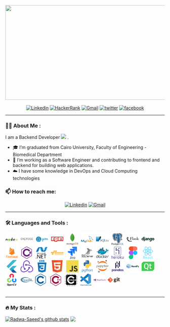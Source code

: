 <div align="center">
  <img src="https://media.giphy.com/media/L1R1tvI9svkIWwpVYr/giphy.gif" width="600" height="300"/>
</div>

<p align="center"> 
 <a href="https://www.linkedin.com/in/radwa-saeed-67b265179/">
   <img src="https://img.shields.io/badge/Linkedin-blue?style=badge&logo=Linkedin&logoColor=white" alt="Linkedin"></a>
 <a href="https://www.hackerrank.com/radwa_saedm?hr_r=1">
    <img src="https://img.shields.io/badge/HackerRank-darkgreen?style=badge&logo=Hackerrank&logoColor=white" alt="HackerRank"></a>
 <a href="mailto:radwa.saedm@gmail.com">
    <img src="https://img.shields.io/badge/gmail-red?style=badge&logo=gmail&logoColor=white" alt="Gmail"></a>
 <a href="https://twitter.com/LoozaSaeed">
    <img src="https://img.shields.io/badge/twitter-blue?style=badge&logo=twitter&logoColor=white" alt="twitter"></a>
  <a href="https://www.facebook.com/looza.saeed">
    <img src="https://img.shields.io/badge/facebook-darkblue?style=badge&logo=facebook&logoColor=white" alt="facebook"></a>
</p>

---

### :woman_technologist: About Me :
I am a Backend Developer <img src="https://media.giphy.com/media/WUlplcMpOCEmTGBtBW/giphy.gif" width="30"> .
- 🎓 I’m graduated from Cairo University, Faculty of Engineering - Biomedical Department
- :telescope: I’m working as a Software Engineer and contributing to frontend and backend for building web applications.
- ☁️ I have some knowledge in DevOps and Cloud Computing technologies

<!-- <p align="center">
  <a href="https://tcno.co"><img src="https://github.com/TcNobo/TcNobo/blob/main/TcNoCombinedLogo.svg" alt="TechNobo logo" width="60%"></a>
</p> -->
### :mailbox: How to reach me: 
  <!--[![Linkedin Badge](https://img.shields.io/badge/-kakbar-blue?style=flat&logo=Linkedin&logoColor=white)](your-linkedin-url)-->
<p align="center"> 
 <a href="https://www.linkedin.com/in/radwa-saeed-67b265179/">
   <img src="https://img.shields.io/badge/Linkedin-blue?style=badge&logo=Linkedin&logoColor=white" alt="Linkedin"></a>
 <!--<a href="https://www.hackerrank.com/radwa_saedm?hr_r=1">
    <img src="https://img.shields.io/badge/HackerRank-darkgreen?style=badge&logo=Hackerrank&logoColor=white" alt="HackerRank"></a>-->
 <a href="mailto:radwa.saedm@gmail.com">
    <img src="https://img.shields.io/badge/gmail-red?style=badge&logo=gmail&logoColor=white" alt="Gmail"></a>
</p>

---


### :hammer_and_wrench: Languages and Tools :

<div>
  <img src="https://github.com/devicons/devicon/blob/master/icons/nodejs/nodejs-original-wordmark.svg" title="NodeJS" alt="NodeJS" width="40" height="40"/>&nbsp;
  <img src="https://github.com/devicons/devicon/blob/master/icons/express/express-original-wordmark.svg" title="express" alt="express" width="40" height="40"/>&nbsp;
  <img src="https://github.com/devicons/devicon/blob/master/icons/yarn/yarn-original-wordmark.svg" title="yarn" alt="yarn" width="40" height="40"/>&nbsp;
  <img src="https://github.com/devicons/devicon/blob/master/icons/npm/npm-original-wordmark.svg" title="npm" alt="npm" width="40" height="40"/>&nbsp;
  <img src="https://github.com/devicons/devicon/blob/master/icons/mongodb/mongodb-original-wordmark.svg" title="mongodb" alt="mongodb" width="40" height="40"/>&nbsp;
  <img src="https://github.com/devicons/devicon/blob/master/icons/mysql/mysql-original-wordmark.svg" title="MySQL"  alt="MySQL" width="40" height="40"/>&nbsp;
  <img src="https://github.com/devicons/devicon/blob/master/icons/sqlite/sqlite-original-wordmark.svg" title="sqlite"  alt="sqlite" width="40" height="40"/>&nbsp;
  <img src="https://github.com/devicons/devicon/blob/master/icons/postgresql/postgresql-original-wordmark.svg" title="postgresql"  alt="postgresql" width="40" height="40"/>&nbsp;
  <img src="https://github.com/devicons/devicon/blob/master/icons/flask/flask-original-wordmark.svg" title="flask" alt="flask" width="40" height="40"/>&nbsp;
  <img src="https://github.com/devicons/devicon/blob/master/icons/django/django-plain-wordmark.svg" title="django" alt="django" width="40" height="40"/>&nbsp;
  <img src="https://github.com/devicons/devicon/blob/master/icons/firebase/firebase-plain-wordmark.svg" title="Firebase" alt="Firebase" width="40" height="40"/>&nbsp;
  <img src="https://github.com/devicons/devicon/blob/master/icons/csharp/csharp-line.svg" title="csharp"  alt="csharp" width="40" height="40"/>&nbsp;
  <img src="https://github.com/devicons/devicon/blob/master/icons/dot-net/dot-net-original-wordmark.svg" title="dot-net"  alt="dot-net" width="40" height="40"/>&nbsp;
  <img src="https://github.com/devicons/devicon/blob/master/icons/amazonwebservices/amazonwebservices-plain-wordmark.svg" title="AWS" alt="AWS" width="40" height="40"/>&nbsp;
  <img src="https://github.com/devicons/devicon/blob/master/icons/jira/jira-original-wordmark.svg" title="jira"  alt="jira" width="40" height="40"/>&nbsp;
  <img src="https://github.com/devicons/devicon/blob/master/icons/microsoftsqlserver/microsoftsqlserver-plain-wordmark.svg" title="microsoftsqlserver" alt="microsoftsqlserver" width="40" height="40"/>&nbsp;
    <img src="https://github.com/devicons/devicon/blob/master/icons/docker/docker-original-wordmark.svg" title="docker" alt="docker" width="40" height="40"/>&nbsp;
  <img src="https://github.com/devicons/devicon/blob/master/icons/heroku/heroku-original-wordmark.svg" title="heroku"  alt="heroku" width="40" height="40"/>&nbsp;
  <img src="https://github.com/devicons/devicon/blob/master/icons/figma/figma-original.svg" title="figma" alt="figma" width="40" height="40"/>&nbsp;
  <img src="https://github.com/devicons/devicon/blob/master/icons/react/react-original-wordmark.svg" title="React" alt="React" width="40" height="40"/>&nbsp;
  <img src="https://github.com/devicons/devicon/blob/master/icons/flutter/flutter-original.svg" title="Flutter" alt="Flutter" width="40" height="40"/>&nbsp;
  <img src="https://github.com/devicons/devicon/blob/master/icons/redux/redux-original.svg" title="Redux" alt="Redux " width="40" height="40"/>&nbsp;
  <img src="https://github.com/devicons/devicon/blob/master/icons/css3/css3-plain-wordmark.svg"  title="CSS3" alt="CSS" width="40" height="40"/>&nbsp;
  <img src="https://github.com/devicons/devicon/blob/master/icons/html5/html5-original.svg" title="HTML5" alt="HTML" width="40" height="40"/>&nbsp;
  <img src="https://github.com/devicons/devicon/blob/master/icons/javascript/javascript-original.svg" title="JavaScript" alt="JavaScript" width="40" height="40"/>&nbsp;
  <img src="https://github.com/devicons/devicon/blob/master/icons/python/python-original-wordmark.svg" title="python"  alt="python" width="40" height="40"/>&nbsp;
  <img src="https://github.com/devicons/devicon/blob/master/icons/jupyter/jupyter-original-wordmark.svg" title="jupyter"  alt="jupyter" width="40" height="40"/>&nbsp;
  <img src="https://github.com/devicons/devicon/blob/master/icons/pandas/pandas-original-wordmark.svg" title="pandas"  alt="pandas" width="40" height="40"/>&nbsp;
  <img src="https://github.com/devicons/devicon/blob/master/icons/numpy/numpy-original-wordmark.svg" title="numpy"  alt="numpy" width="40" height="40"/>&nbsp;
  <img src="https://github.com/devicons/devicon/blob/master/icons/qt/qt-original.svg" title="qt"  alt="qt" width="40" height="40"/>&nbsp;
  <img src="https://github.com/devicons/devicon/blob/master/icons/opencv/opencv-original-wordmark.svg" title="opencv"  alt="opencv" width="40" height="40"/>&nbsp;
  <img src="https://github.com/devicons/devicon/blob/master/icons/opengl/opengl-original.svg" title="opengl" alt="opengl" width="40" height="40"/>
  <img src="https://github.com/devicons/devicon/blob/master/icons/c/c-line.svg" title="c"  alt="c" width="40" height="40"/>&nbsp;
  <img src="https://github.com/devicons/devicon/blob/master/icons/cplusplus/cplusplus-line.svg" title="cplusplus"  alt="cplusplus" width="40" height="40"/>&nbsp;
  <img src="https://github.com/devicons/devicon/blob/master/icons/embeddedc/embeddedc-original-wordmark.svg" title="embeddedc"  alt="embeddedc" width="40" height="40"/>&nbsp;
  <img src="https://github.com/devicons/devicon/blob/master/icons/vscode/vscode-original-wordmark.svg" title="vscode" alt="vscode" width="40" height="40"/>
  <img src="https://github.com/devicons/devicon/blob/master/icons/visualstudio/visualstudio-plain-wordmark.svg" title="visualstudio" alt="visualstudio" width="40" height="40"/>
  <img src="https://github.com/devicons/devicon/blob/master/icons/git/git-original-wordmark.svg" title="Git" alt="Git" width="40" height="40"/>

</div>&nbsp;
  


<!--<p align="center">
  <img src="https://img.shields.io/badge/C%2B%2B-00599C?style=badge&logo=c%2B%2B&logoColor=white" alt="C++">
  <img src="https://img.shields.io/badge/C%23-239120?style=badge&logo=c-sharp&logoColor=white" alt="C#">
  <img src="https://img.shields.io/badge/Python-3776AB?style=badge&logo=python&logoColor=white" alt="Python">
  <img src="https://img.shields.io/badge/CSS-239120?&style=badge&logo=css3&logoColor=white" alt="CSS">
  <img src="https://img.shields.io/badge/HTML5-E34F26?style=badge&logo=html5&logoColor=white" alt="HTML">
  <img src="https://img.shields.io/badge/JavaScript-323330?style=badge&logo=javascript&logoColor=F7DF1E" alt="JS">
  <img src="https://img.shields.io/badge/jQuery-0769AD?style=badge&logo=jquery&logoColor=white" alt="jQuery">
  <img src="https://img.shields.io/badge/Sass-CC6699?style=badge&logo=sass&logoColor=white" alt="SASS">
</p>-->

---

### :fire: My Stats :
<!--[![GitHub Streak](http://github-readme-streak-stats.herokuapp.com?user=Radwa-Saeed&theme=dark&hide_border=true)](https://git.io/streak-stats)-->
<a href="https://github.com/Radwa-Saeed/github-readme-stats"><img align="center" src="https://github-readme-stats.vercel.app/api?username=Radwa-Saeed&show_icons=true&include_all_commits=true&theme=tokyonight&hide_border=true" alt="Radwa-Saeed's github stats" /></a> <a href="https://github.com/Radwa-Saeed/github-readme-stats"><img align="center" src="https://github-readme-stats.vercel.app/api/top-langs/?username=Radwa-Saeed&langs_count=15&layout=compact&theme=tokyonight&hide_border=true" /></a>

<!--<p align="center">
  
  ![GitHub stats](https://github-readme-stats.vercel.app/api?username=Radwa-Saeed&show_icons=true&theme=tokyonight)
  
  [![Top Langs](https://github-readme-stats.vercel.app/api/top-langs/?username=Radwa-Saeed&langs_count=15&layout=compact&theme=tokyonight)](https://github.com/anuraghazra/github-readme-stats)

</p>

**Radwa-Saeed/Radwa-Saeed** is a ✨ _special_ ✨ repository because its `README.md` (this file) appears on your GitHub profile.

Here are some ideas to get you started:

- 🔭 I’m currently working on ...
- 🌱 I’m currently learning ...
- 👯 I’m looking to collaborate on ...
- 🤔 I’m looking for help with ...
- 💬 Ask me about ...
- 📫 How to reach me: ...
- 😄 Pronouns: ...
- ⚡ Fun fact: ...
-->
